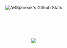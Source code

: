 
<div align="center">

<img align="center" src="https://github-readme-stats.vercel.app/api?username=Emam96&show_icons=true&theme=radical)" alt="ABSphreak's Github Stats">
<div/>

  
   &nbsp;
  
  
   &nbsp;
  
  
  <div align="center" style="margin-top: 2rem">

<img align="center" src="https://github-readme-stats.vercel.app/api/top-langs/?username=Emam96&layout=compact)](https://github.com/anuraghazra/github-readme-stats)">
<div/>
  
  
  
